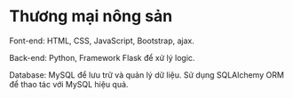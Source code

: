 # Thương mại nông sản
Font-end: HTML, CSS, JavaScript, Bootstrap, ajax.

Back-end: Python, Framework Flask để xử lý logic.

Database: MySQL để lưu trữ và quản lý dữ liệu. Sử dụng SQLAlchemy ORM để thao tác với MySQL hiệu quả.
